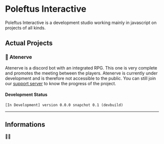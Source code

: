 # Poleftus Interactive 

Poleftus Interactive is a development studio working mainly in javascript on projects of all kinds.

## Actual Projects

### 🧙 Atenerve

Atenerve is a discord bot with an integrated RPG. This one is very complete and promotes the meeting between the players. Atenerve is currently under development and is therefore not accessible to the public. You can still join our [support server](https://discord.gg/CrQ7UTN8am) to know the progress of the project.

#### Development Status

```
[In Development] version 0.0.0 snapchot 0.1 (devbuild)
```

---

## Informations 

👩‍💻
